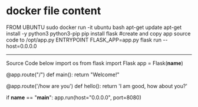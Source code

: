 # docker file content

FROM UBUNTU
sudo docker run -it ubuntu bash
apt-get update
apt-get install -y python3 python3-pip
pip install flask
#create and copy app source code to /opt/app.py
ENTRYPOINT FLASK_APP=app.py flask run --host=0.0.0.0

-----------------------------------------------------------------

Source Code below
import os
from flask import Flask
app = Flask(__name__)

@app.route("/")
def main():
    return "Welcome!"

@app.route('/how are you')
def hello():
    return 'I am good, how about you?'

if __name__ == "__main__":
    app.run(host="0.0.0.0", port=8080)
